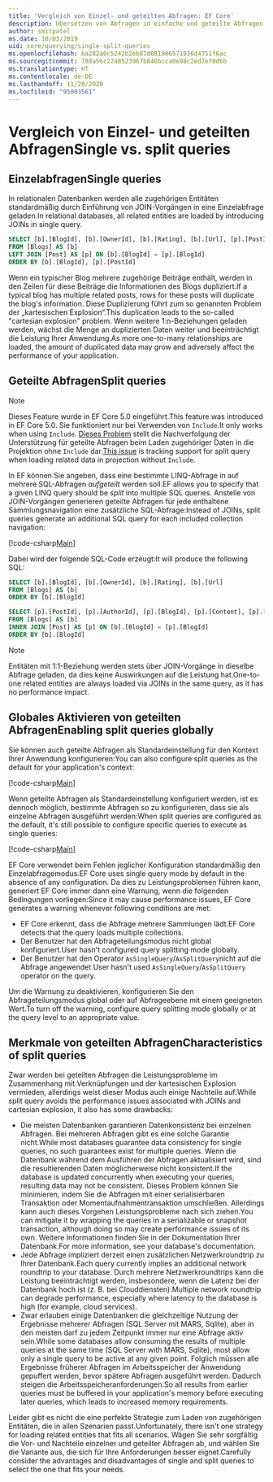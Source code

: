 ```yaml
---
title: 'Vergleich von Einzel- und geteilten Abfragen: EF Core'
description: Übersetzen von Abfragen in einfache und geteilte Abfragen in SQL mit Entity Framework Core
author: smitpatel
ms.date: 10/03/2019
uid: core/querying/single-split-queries
ms.openlocfilehash: ba282a0c5242b2eb87d681906571036d4751f6ac
ms.sourcegitcommit: 788a56c2248523967b846bcca0e98c2ed7ef0d6b
ms.translationtype: HT
ms.contentlocale: de-DE
ms.lasthandoff: 11/20/2020
ms.locfileid: "95003561"
---
```

# <a name="single-vs-split-queries"></a><span data-ttu-id="67c4e-103">Vergleich von Einzel- und geteilten Abfragen</span><span class="sxs-lookup"><span data-stu-id="67c4e-103">Single vs. split queries</span></span>

## <a name="single-queries"></a><span data-ttu-id="67c4e-104">Einzelabfragen</span><span class="sxs-lookup"><span data-stu-id="67c4e-104">Single queries</span></span>

<span data-ttu-id="67c4e-105">In relationalen Datenbanken werden alle zugehörigen Entitäten standardmäßig durch Einführung von JOIN-Vorgängen in eine Einzelabfrage geladen.</span><span class="sxs-lookup"><span data-stu-id="67c4e-105">In relational databases, all related entities are loaded by introducing JOINs in single query.</span></span>

```sql
SELECT [b].[BlogId], [b].[OwnerId], [b].[Rating], [b].[Url], [p].[PostId], [p].[AuthorId], [p].[BlogId], [p].[Content], [p].[Rating], [p].[Title]
FROM [Blogs] AS [b]
LEFT JOIN [Post] AS [p] ON [b].[BlogId] = [p].[BlogId]
ORDER BY [b].[BlogId], [p].[PostId]
```

<span data-ttu-id="67c4e-106">Wenn ein typischer Blog mehrere zugehörige Beiträge enthält, werden in den Zeilen für diese Beiträge die Informationen des Blogs dupliziert.</span><span class="sxs-lookup"><span data-stu-id="67c4e-106">If a typical blog has multiple related posts, rows for these posts will duplicate the blog's information.</span></span> <span data-ttu-id="67c4e-107">Diese Duplizierung führt zum so genannten Problem der „kartesischen Explosion“.</span><span class="sxs-lookup"><span data-stu-id="67c4e-107">This duplication leads to the so-called "cartesian explosion" problem.</span></span> <span data-ttu-id="67c4e-108">Wenn weitere 1:n-Beziehungen geladen werden, wächst die Menge an duplizierten Daten weiter und beeinträchtigt die Leistung Ihrer Anwendung.</span><span class="sxs-lookup"><span data-stu-id="67c4e-108">As more one-to-many relationships are loaded, the amount of duplicated data may grow and adversely affect the performance of your application.</span></span>

## <a name="split-queries"></a><span data-ttu-id="67c4e-109">Geteilte Abfragen</span><span class="sxs-lookup"><span data-stu-id="67c4e-109">Split queries</span></span>

> [!NOTE]
> <span data-ttu-id="67c4e-110">Dieses Feature wurde in EF Core 5.0 eingeführt.</span><span class="sxs-lookup"><span data-stu-id="67c4e-110">This feature was introduced in EF Core 5.0.</span></span> <span data-ttu-id="67c4e-111">Sie funktioniert nur bei Verwenden von `Include`.</span><span class="sxs-lookup"><span data-stu-id="67c4e-111">It only works when using `Include`.</span></span> <span data-ttu-id="67c4e-112">[Dieses Problem](https://github.com/dotnet/efcore/issues/21234) stellt die Nachverfolgung der Unterstützung für geteilte Abfragen beim Laden zugehöriger Daten in die Projektion ohne `Include` dar.</span><span class="sxs-lookup"><span data-stu-id="67c4e-112">[This issue](https://github.com/dotnet/efcore/issues/21234) is tracking support for split query when loading related data in projection without `Include`.</span></span>

<span data-ttu-id="67c4e-113">In EF können Sie angeben, dass eine bestimmte LINQ-Abfrage in auf mehrere SQL-Abfragen *aufgeteilt* werden soll.</span><span class="sxs-lookup"><span data-stu-id="67c4e-113">EF allows you to specify that a given LINQ query should be *split* into multiple SQL queries.</span></span> <span data-ttu-id="67c4e-114">Anstelle von JOIN-Vorgängen generieren geteilte Abfragen für jede enthaltene Sammlungsnavigation eine zusätzliche SQL-Abfrage:</span><span class="sxs-lookup"><span data-stu-id="67c4e-114">Instead of JOINs, split queries generate an additional SQL query for each included collection navigation:</span></span>

[!code-csharp[Main](../../../samples/core/Querying/RelatedData/Program.cs?name=AsSplitQuery&highlight=5)]

<span data-ttu-id="67c4e-115">Dabei wird der folgende SQL-Code erzeugt:</span><span class="sxs-lookup"><span data-stu-id="67c4e-115">It will produce the following SQL:</span></span>

```sql
SELECT [b].[BlogId], [b].[OwnerId], [b].[Rating], [b].[Url]
FROM [Blogs] AS [b]
ORDER BY [b].[BlogId]

SELECT [p].[PostId], [p].[AuthorId], [p].[BlogId], [p].[Content], [p].[Rating], [p].[Title], [b].[BlogId]
FROM [Blogs] AS [b]
INNER JOIN [Post] AS [p] ON [b].[BlogId] = [p].[BlogId]
ORDER BY [b].[BlogId]
```

> [!NOTE]
> <span data-ttu-id="67c4e-116">Entitäten mit 1:1-Beziehung werden stets über JOIN-Vorgänge in dieselbe Abfrage geladen, da dies keine Auswirkungen auf die Leistung hat.</span><span class="sxs-lookup"><span data-stu-id="67c4e-116">One-to-one related entities are always loaded via JOINs in the same query, as it has no performance impact.</span></span>

## <a name="enabling-split-queries-globally"></a><span data-ttu-id="67c4e-117">Globales Aktivieren von geteilten Abfragen</span><span class="sxs-lookup"><span data-stu-id="67c4e-117">Enabling split queries globally</span></span>

<span data-ttu-id="67c4e-118">Sie können auch geteilte Abfragen als Standardeinstellung für den Kontext Ihrer Anwendung konfigurieren:</span><span class="sxs-lookup"><span data-stu-id="67c4e-118">You can also configure split queries as the default for your application's context:</span></span>

[!code-csharp[Main](../../../samples/core/Querying/RelatedData/SplitQueriesBloggingContext.cs?name=QuerySplittingBehaviorSplitQuery&highlight=6)]

<span data-ttu-id="67c4e-119">Wenn geteilte Abfragen als Standardeinstellung konfiguriert werden, ist es dennoch möglich, bestimmte Abfragen so zu konfigurieren, dass sie als einzelne Abfragen ausgeführt werden:</span><span class="sxs-lookup"><span data-stu-id="67c4e-119">When split queries are configured as the default, it's still possible to configure specific queries to execute as single queries:</span></span>

[!code-csharp[Main](../../../samples/core/Querying/RelatedData/Program.cs?name=AsSingleQuery&highlight=5)]

<span data-ttu-id="67c4e-120">EF Core verwendet beim Fehlen jeglicher Konfiguration standardmäßig den Einzelabfragemodus.</span><span class="sxs-lookup"><span data-stu-id="67c4e-120">EF Core uses single query mode by default in the absence of any configuration.</span></span> <span data-ttu-id="67c4e-121">Da dies zu Leistungsproblemen führen kann, generiert EF Core immer dann eine Warnung, wenn die folgenden Bedingungen vorliegen:</span><span class="sxs-lookup"><span data-stu-id="67c4e-121">Since it may cause performance issues, EF Core generates a warning whenever following conditions are met:</span></span>

- <span data-ttu-id="67c4e-122">EF Core erkennt, dass die Abfrage mehrere Sammlungen lädt.</span><span class="sxs-lookup"><span data-stu-id="67c4e-122">EF Core detects that the query loads multiple collections.</span></span>
- <span data-ttu-id="67c4e-123">Der Benutzer hat den Abfrageteilungsmodus nicht global konfiguriert.</span><span class="sxs-lookup"><span data-stu-id="67c4e-123">User hasn't configured query splitting mode globally.</span></span>
- <span data-ttu-id="67c4e-124">Der Benutzer hat den Operator `AsSingleQuery`/`AsSplitQuery`nicht auf die Abfrage angewendet.</span><span class="sxs-lookup"><span data-stu-id="67c4e-124">User hasn't used `AsSingleQuery`/`AsSplitQuery` operator on the query.</span></span>

<span data-ttu-id="67c4e-125">Um die Warnung zu deaktivieren, konfigurieren Sie den Abfrageteilungsmodus global oder auf Abfrageebene mit einem geeigneten Wert.</span><span class="sxs-lookup"><span data-stu-id="67c4e-125">To turn off the warning, configure query splitting mode globally or at the query level to an appropriate value.</span></span>

## <a name="characteristics-of-split-queries"></a><span data-ttu-id="67c4e-126">Merkmale von geteilten Abfragen</span><span class="sxs-lookup"><span data-stu-id="67c4e-126">Characteristics of split queries</span></span>

<span data-ttu-id="67c4e-127">Zwar werden bei geteilten Abfragen die Leistungsprobleme im Zusammenhang mit Verknüpfungen und der kartesischen Explosion vermieden, allerdings weist dieser Modus auch einige Nachteile auf:</span><span class="sxs-lookup"><span data-stu-id="67c4e-127">While split query avoids the performance issues associated with JOINs and cartesian explosion, it also has some drawbacks:</span></span>

- <span data-ttu-id="67c4e-128">Die meisten Datenbanken garantieren Datenkonsistenz bei einzelnen Abfragen. Bei mehreren Abfragen gibt es eine solche Garantie nicht.</span><span class="sxs-lookup"><span data-stu-id="67c4e-128">While most databases guarantee data consistency for single queries, no such guarantees exist for multiple queries.</span></span> <span data-ttu-id="67c4e-129">Wenn die Datenbank während dem Ausführen der Abfragen aktualisiert wird, sind die resultierenden Daten möglicherweise nicht konsistent.</span><span class="sxs-lookup"><span data-stu-id="67c4e-129">If the database is updated concurrently when executing your queries, resulting data may not be consistent.</span></span> <span data-ttu-id="67c4e-130">Dieses Problem können Sie minimieren, indem Sie die Abfragen mit einer serialisierbaren Transaktion oder Momentaufnahmentransaktion umschließen. Allerdings kann auch dieses Vorgehen Leistungsprobleme nach sich ziehen.</span><span class="sxs-lookup"><span data-stu-id="67c4e-130">You can mitigate it by wrapping the queries in a serializable or snapshot transaction, although doing so may create performance issues of its own.</span></span> <span data-ttu-id="67c4e-131">Weitere Informationen finden Sie in der Dokumentation Ihrer Datenbank.</span><span class="sxs-lookup"><span data-stu-id="67c4e-131">For more information, see your database's documentation.</span></span>
- <span data-ttu-id="67c4e-132">Jede Abfrage impliziert derzeit einen zusätzlichen Netzwerkroundtrip zu Ihrer Datenbank.</span><span class="sxs-lookup"><span data-stu-id="67c4e-132">Each query currently implies an additional network roundtrip to your database.</span></span> <span data-ttu-id="67c4e-133">Durch mehrere Netzwerkroundtrips kann die Leistung beeinträchtigt werden, insbesondere, wenn die Latenz bei der Datenbank hoch ist (z. B. bei Clouddiensten).</span><span class="sxs-lookup"><span data-stu-id="67c4e-133">Multiple network roundtrip can degrade performance, especially where latency to the database is high (for example, cloud services).</span></span>
- <span data-ttu-id="67c4e-134">Zwar erlauben einige Datenbanken die gleichzeitige Nutzung der Ergebnisse mehrerer Abfragen (SQL Server mit MARS, Sqlite), aber in den meisten darf zu jedem Zeitpunkt immer nur eine Abfrage aktiv sein.</span><span class="sxs-lookup"><span data-stu-id="67c4e-134">While some databases allow consuming the results of multiple queries at the same time (SQL Server with MARS, Sqlite), most allow only a single query to be active at any given point.</span></span> <span data-ttu-id="67c4e-135">Folglich müssen alle Ergebnisse früherer Abfragen im Arbeitsspeicher der Anwendung gepuffert werden, bevor spätere Abfragen ausgeführt werden. Dadurch steigen die Arbeitsspeicheranforderungen.</span><span class="sxs-lookup"><span data-stu-id="67c4e-135">So all results from earlier queries must be buffered in your application's memory before executing later queries, which leads to increased memory requirements.</span></span>

<span data-ttu-id="67c4e-136">Leider gibt es nicht die eine perfekte Strategie zum Laden von zugehörigen Entitäten, die in allen Szenarien passt.</span><span class="sxs-lookup"><span data-stu-id="67c4e-136">Unfortunately, there isn't one strategy for loading related entities that fits all scenarios.</span></span> <span data-ttu-id="67c4e-137">Wägen Sie sehr sorgfältig die Vor- und Nachteile einzelner und geteilter Abfragen ab, und wählen Sie die Variante aus, die sich für Ihre Anforderungen besser eignet.</span><span class="sxs-lookup"><span data-stu-id="67c4e-137">Carefully consider the advantages and disadvantages of single and split queries to select the one that fits your needs.</span></span>
